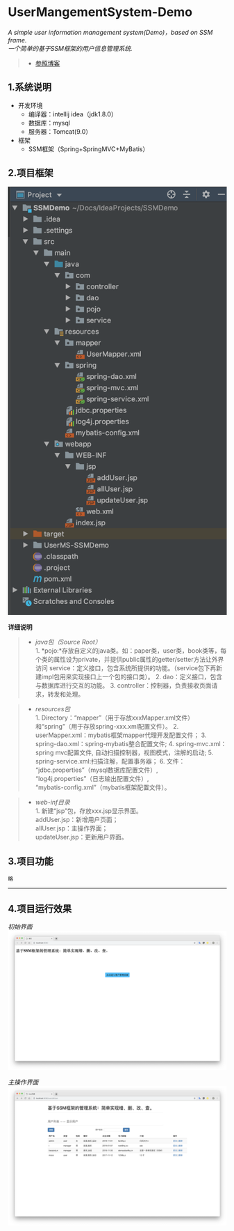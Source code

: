 # UserMangementSystem-Demo

*A simple user information management system(Demo)，based on SSM frame.*  
*一个简单的基于SSM框架的用户信息管理系统.*

> * [参照博客](https://blog.csdn.net/qq_40061421/article/details/82112433 "IDEA+Maven+SSM框架实现的简单的增、删、改、查")

## 1.系统说明
* 开发环境
	* 编译器：intellij idea（jdk1.8.0）
	* 数据库：mysql
	* 服务器：Tomcat(9.0）
* 框架
 	* SSM框架（Spring+SpringMVC+MyBatis）

## 2.项目框架 
![1](https://github.com/somelou/UserMS-SSMDemo/blob/master/Screenshots/ProjectMenu.png)  

**详细说明**
> * *java包（Source Root）*  
	1. *pojo:*存放自定义的java类。如：paper类，user类，book类等，每个类的属性设为private，并提供public属性的getter/setter方法让外界访问
service：定义接口，包含系统所提供的功能。（service包下再新建impl包用来实现接口上一个包的接口类）。
	2. dao：定义接口，包含与数据库进行交互的功能。
	3. controller：控制器，负责接收页面请求，转发和处理。

> * *resources包*  
	1. Directory：“mapper”（用于存放xxxMapper.xml文件）和“spring”（用于存放spring-xxx.xml配置文件）。
	2.  userMapper.xml：mybatis框架mapper代理开发配置文件；
	3. spring-dao.xml：spring-mybatis整合配置文件;
	4. spring-mvc.xml：spring mvc配置文件, 自动扫描控制器，视图模式，注解的启动;
	5. spring-service.xml:扫描注解，配置事务器；
	6. 文件：  
	  “jdbc.properties”（mysql数据库配置文件）,  
	  “log4j.properties”（日志输出配置文件）,  
	  “mybatis-config.xml”（mybatis框架配置文件）。

> * *web-inf目录*    
	1. 新建“jsp”包，存放xxx.jsp显示界面。  
		addUser.jsp：新增用户页面；  
		allUser.jsp：主操作界面；  
		updateUser.jsp：更新用户界面。


## 3.项目功能

`略`

***

## 4.项目运行效果

*初始界面*
![Start Interface](https://github.com/somelou/UserMS-SSMDemo/blob/master/Screenshots/Start.png) 

*主操作界面*
![Main Operation Interface](https://github.com/somelou/UserMS-SSMDemo/blob/master/Screenshots/MainOperation.png)
